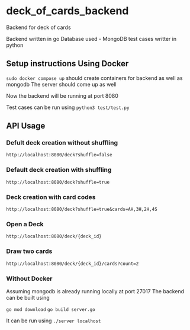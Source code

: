 # deck_of_cards_backend
Backend for deck of cards

Backend written in go
Database used - MongoDB
test cases writter in python

## Setup instructions Using Docker


`sudo docker compose up` should create containers for backend as well as mongodb
The server should come up as well

Now the backend will be running at port 8080

Test cases can be run using `python3 test/test.py`

## API Usage

### Defult deck creation without shuffling

`http://localhost:8080/deck?shuffle=false`

### Default deck creation with shuffling
`http://localhost:8080/deck?shuffle=true`

### Deck creation with card codes
`http://localhost:8080/deck?shuffle=true&cards=AH,3H,2H,4S`

### Open a Deck
`http://localhost:8080/deck/{deck_id}`

### Draw two cards
`http://localhost:8080/deck/{deck_id}/cards?count=2`

### Without Docker

Assuming mongodb is already running locally at port 27017
The backend can be built using

`go mod download`
`go build server.go`

It can be run using
`./server localhost`
